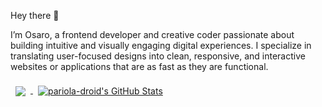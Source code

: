 Hey there 👋

I’m Osaro, a frontend developer and creative coder passionate about building intuitive and visually engaging digital experiences. I specialize in translating user-focused designs into clean, responsive, and interactive websites or applications that are as fast as they are functional.

<a href="https://github.com/pariola-droid">
  <img align="center" style="margin:0.5rem" src="https://github-readme-stats.vercel.app/api/top-langs/?username=pariola-droid&hide=html,css&title_color=ffffff&text_color=c9cacc&icon_color=4AB197&bg_color=1A2B34" />
</a>

<a href="https://github.com/pariola-droid">
  <img align="center" style="margin:0.5rem" src="https://github-readme-stats.vercel.app/api?username=pariola-droid&show_icons=true&line_height=27&count_private=true&title_color=ffffff&text_color=c9cacc&icon_color=4AB097&bg_color=1A2B34" alt="pariola-droid's GitHub Stats" />
</a>
